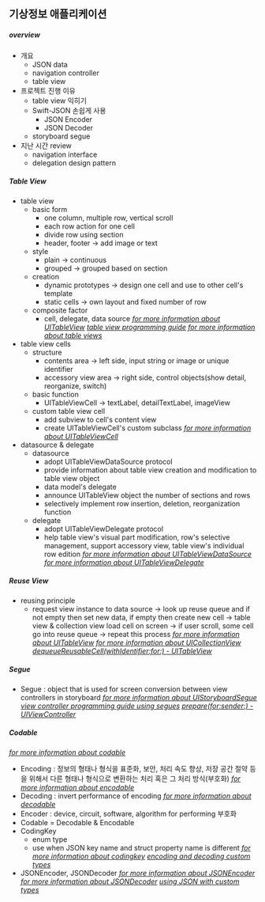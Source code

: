 ## 기상정보 애플리케이션

##### overview
- 개요
  * JSON data
  * navigation controller
  * table view
- 프로젝트 진행 이유
  * table view 익히기
  * Swift-JSON 손쉽게 사용
    + JSON Encoder
    + JSON Decoder
  * storyboard segue
- 지난 시간 review
  * navigation interface
  * delegation design pattern

##### Table View
- table view
  * basic form
    + one column, multiple row, vertical scroll
    + each row action for one cell
    + divide row using section
    + header, footer -> add image or text
  * style
    + plain -> continuous
    + grouped -> grouped based on section
  * creation
    + dynamic prototypes -> design one cell and use to other cell's template
    + static cells -> own layout and fixed number of row
  * composite factor
    + cell, delegate, data source
    *[for more information about UITableView](https://developer.apple.com/documentation/uikit/uitableview)*
    *[table view programming guide](https://developer.apple.com/library/content/documentation/UserExperience/Conceptual/TableView_iPhone/AboutTableViewsiPhone/AboutTableViewsiPhone.html)*
    *[for more information about table views](https://developer.apple.com/ios/human-interface-guidelines/views/tables/)*
- table view cells
  * structure
    + contents area -> left side, input string or image or unique identifier
    + accessory view area -> right side, control objects(show detail, reorganize, switch)
  * basic function
    + UITableViewCell -> textLabel, detailTextLabel, imageView
  * custom table view cell
    + add subview to cell's content view
    + create UITableViewCell's custom subclass
    *[for more information about UITableViewCell](https://developer.apple.com/documentation/uikit/uitableviewcell)*
- datasource & delegate
  * datasource
    + adopt UITableViewDataSource protocol
    + provide information about table view creation and modification to table view object
    + data model's delegate
    + announce UITableView object the number of sections and rows
    + selectively implement row insertion, deletion, reorganization function
  * delegate
    + adopt UITableViewDelegate protocol
    + help table view's visual part modification, row's selective management, support accessory view, table view's individual row edition
    *[for more information about UITableViewDataSource](https://developer.apple.com/documentation/uikit/uitableviewdatasource)*
    *[for more information about UITableViewDelegate](https://developer.apple.com/documentation/uikit/uitableviewdelegate)*

##### Reuse View
- reusing principle
  * request view instance to data source -> look up reuse queue and if not empty then set new data, if empty then create new cell -> table view & collection view load cell on screen ->  if user scroll, some cell go into reuse queue -> repeat this process
  *[for more information about UITableView](https://developer.apple.com/documentation/uikit/uitableview)*
  *[for more information about UICollectionView](https://developer.apple.com/documentation/uikit/uicollectionview)*
  *[dequeueReusableCell(withIdentifier:for:) - UITableView](https://developer.apple.com/documentation/uikit/uitableview/1614878-dequeuereusablecell)*

##### Segue
- Segue : object that is used for screen conversion between view controllers in storyboard
*[for more information about UIStoryboardSegue](https://developer.apple.com/documentation/uikit/uistoryboardsegue)*
*[view controller programming guide using segues](https://developer.apple.com/library/content/featuredarticles/ViewControllerPGforiPhoneOS/UsingSegues.html)*
*[prepare(for:sender:) - UIViewController](https://developer.apple.com/documentation/uikit/uiviewcontroller/1621490-prepare)*

##### Codable
*[for more information about codable](https://developer.apple.com/documentation/swift/codable)*
- Encoding : 정보의 형태나 형식을 표준화, 보안, 처리 속도 향상, 저장 공간 절약 등을 위해서 다른 형태나 형식으로 변환하는 처리 혹은 그 처리 방식(부호화)
*[for more information about encodable](https://developer.apple.com/documentation/swift/encodable)*
- Decoding : invert performance of encoding
*[for more information about decodable](https://developer.apple.com/documentation/swift/decodable)*
- Encoder : device, circuit, software, algorithm for performing 부호화
- Codable = Decodable & Encodable
- CodingKey
  * enum type
  * use when JSON key name and struct property name is different
  *[for more information about codingkey](https://developer.apple.com/documentation/swift/codingkey)*
  *[encoding and decoding custom types](https://developer.apple.com/documentation/foundation/archives_and_serialization/encoding_and_decoding_custom_types)*
- JSONEncoder, JSONDecoder
*[for more information about JSONEncoder](https://developer.apple.com/documentation/foundation/jsonencoder)*
*[for more information about JSONDecoder](https://developer.apple.com/documentation/foundation/jsondecoder)*
*[using JSON with custom types](https://developer.apple.com/documentation/foundation/archives_and_serialization/using_json_with_custom_types)*
